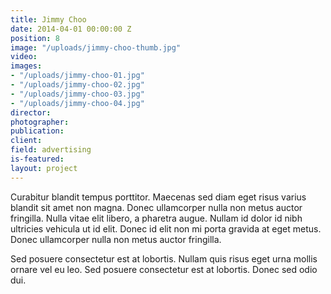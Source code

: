 ```yaml
---
title: Jimmy Choo
date: 2014-04-01 00:00:00 Z
position: 8
image: "/uploads/jimmy-choo-thumb.jpg"
video: 
images:
- "/uploads/jimmy-choo-01.jpg"
- "/uploads/jimmy-choo-02.jpg"
- "/uploads/jimmy-choo-03.jpg"
- "/uploads/jimmy-choo-04.jpg"
director: 
photographer: 
publication: 
client: 
field: advertising
is-featured:
layout: project
---
```


Curabitur blandit tempus porttitor. Maecenas sed diam eget risus varius blandit sit amet non magna. Donec ullamcorper nulla non metus auctor fringilla. Nulla vitae elit libero, a pharetra augue. Nullam id dolor id nibh ultricies vehicula ut id elit. Donec id elit non mi porta gravida at eget metus. Donec ullamcorper nulla non metus auctor fringilla.

Sed posuere consectetur est at lobortis. Nullam quis risus eget urna mollis ornare vel eu leo. Sed posuere consectetur est at lobortis. Donec sed odio dui.